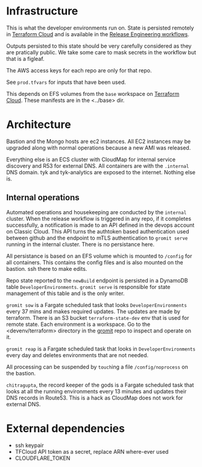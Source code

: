# Infrastructure

This is what the developer environments run on. State is persisted remotely in [Terraform Cloud](https://app.terraform.io/app/Tyk/workspaces/infra-prod/settings/general "ask devops for access") and is available in the [Release Engineering workflows](https://tyktech.atlassian.net/wiki/spaces/EN/pages/449708061/Release+Engineering).

Outputs persisted to this state should be very carefully considered as they are pratically public. We take some care to mask secrets in the workflow but that is a figleaf.

The AWS access keys for each repo are only for that repo. 

See `prod.tfvars` for inputs that have been used. 

This depends on EFS volumes from the `base` workspace on [Terraform Cloud](https://app.terraform.io/app/Tyk/workspaces/base-prod/settings/general). These manifests are in the <../base> dir.

# Architecture

Bastion and the Mongo hosts are ec2 instances. All EC2 instances may be upgraded along with normal operations because a new AMI was released.

Everything else is an ECS cluster with CloudMap for internal service discovery and R53 for external DNS. All containers are with the `.internal` DNS domain. tyk and tyk-analytics are exposed to the internet. Nothing else is. 

## Internal operations
Automated operations and housekeeping are conducted by the `internal` cluster. When the release workflow is triggered in any repo, if it completes successfully, a notification is made to an API defined in the devops account on Classic Cloud. This API turns the authtoken based authentication used between github and the endpoint to mTLS authentication to `gromit serve` running in the internal cluster. There is no persistance here.

All persistance is based on an EFS volume which is mounted to `/config` for all containers. This contains the config files and is also mounted on the bastion. ssh there to make edits.

Repo state reported to the `newBuild` endpoint is persisted in a DynamoDB table `DeveloperEnvironments`. `gromit serve` is responsible for state management of this table and is the only writer.

`gromit sow` is a Fargate scheduled task that looks `DeveloperEnvironments` every 37 mins and makes required updates. The updates are made by terraform. There is an S3 bucket `terraform-state-dev` env that is used for remote state. Each environment is a workspace. Go to the <devenv/terraform> directory in the [gromit](/TykTechnologies/gromit) repo to inspect and operate on it.

`gromit reap` is a Fargate scheduled task that looks in `DeveloperEnvironments` every day and deletes environments that are not needed.

All processing can be suspended by `touch`ing a file `/config/noprocess` on the bastion.

`chitragupta`, the record keeper of the gods is a Fargate scheduled task that looks at all the running environments every 13 minutes and updates their DNS records in Route53. This is a hack as CloudMap does not work for external DNS.

# External dependencies

- ssh keypair
- TFCloud API token as a secret, replace ARN where-ever used
- CLOUDFLARE_TOKEN
